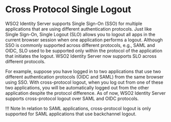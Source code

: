 # Cross Protocol Single Logout

WSO2 Identity Server supports Single Sign-On (SSO) for multiple 
applications that are using different authentication protocols. 
Just like Single Sign-On, Single Logout (SLO) allows you to logout 
all apps in the current browser session when one application performs 
a logout. Although SSO is commonly supported across different 
protocols, e.g., SAML and OIDC, SLO used to be supported only within 
the protocol of the application that initiates the logout. WSO2 
Identity Server now supports SLO across different protocols. 

For example, suppose you have logged in to two applications that use 
two different authentication protocols (OIDC and SAML) from the same 
browser using SSO. With cross-protocol logout, when you log out from 
one of these two applications, you will be automatically logged out 
from the other application despite the protocol difference. As of 
now, WSO2 Identity Server supports cross-protocol logout over SAML 
and OIDC protocols.


!!! Note
    In relation to SAML applications, cross-protocol logout is only 
    supported for SAML applications that use backchannel logout.
